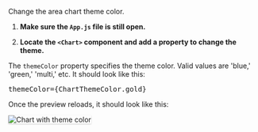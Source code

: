 Change the area chart theme color.

1) <strong>Make sure the `App.js` file is still open.</strong>

2) <strong>Locate the `<Chart>` component and add a property to change the theme.</strong>

The `themeColor` property specifies the theme color. Valid values are
'blue,' 'green,' 'multi,' etc. It should look like this:

<pre class="file" data-target="clipboard">
themeColor={ChartThemeColor.gold}
</pre>

Once the preview reloads, it should look like this:

<img src="bar-chart/assets/theme.png" alt="Chart with theme color"
style="box-shadow: rgba(3, 3, 3, 0.2) 0px 1.25px 2.5px 0px;" />
